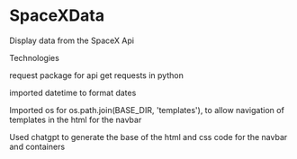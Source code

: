 # SpaceXData
Display data from the SpaceX Api

Technologies

request package for api get requests in python

imported datetime to format dates

Imported os for os.path.join(BASE_DIR, 'templates'), to allow navigation of templates in the html for the navbar


Used chatgpt to generate the base of the html and css code for the navbar and containers 